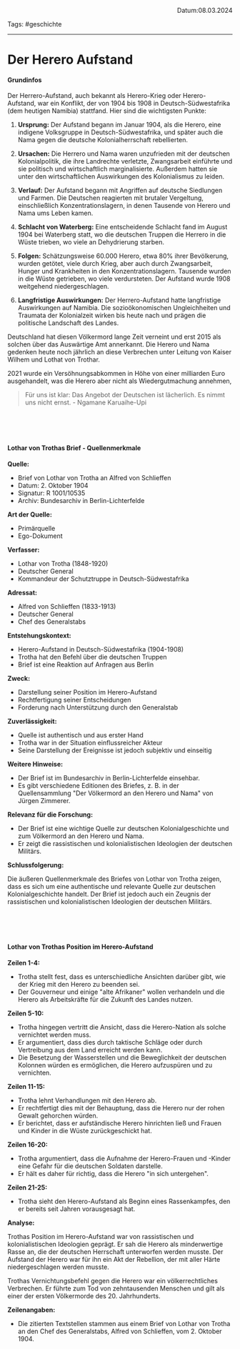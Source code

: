 <p align="right">Datum:08.03.2024</p>

Tags: #geschichte 

---

# Der Herero Aufstand
#### Grundinfos
Der Herrero-Aufstand, auch bekannt als Herero-Krieg oder Herero-Aufstand, war ein Konflikt, der von 1904 bis 1908 in Deutsch-Südwestafrika (dem heutigen Namibia) stattfand. Hier sind die wichtigsten Punkte:

1. **Ursprung:** Der Aufstand begann im Januar 1904, als die Herero, eine indigene Volksgruppe in Deutsch-Südwestafrika, und später auch die Nama gegen die deutsche Kolonialherrschaft rebellierten.

2. **Ursachen:** Die Herrero und Nama waren unzufrieden mit der deutschen Kolonialpolitik, die ihre Landrechte verletzte, Zwangsarbeit einführte und sie politisch und wirtschaftlich marginalisierte. Außerdem hatten sie unter den wirtschaftlichen Auswirkungen des Kolonialismus zu leiden.

3. **Verlauf:** Der Aufstand begann mit Angriffen auf deutsche Siedlungen und Farmen. Die Deutschen reagierten mit brutaler Vergeltung, einschließlich Konzentrationslagern, in denen Tausende von Herero und Nama ums Leben kamen.

4. **Schlacht von Waterberg:** Eine entscheidende Schlacht fand im August 1904 bei Waterberg statt, wo die deutschen Truppen die Herrero in die Wüste trieben, wo viele an Dehydrierung starben.

5. **Folgen:** Schätzungsweise 60.000 Herero, etwa 80% ihrer Bevölkerung, wurden getötet, viele durch Krieg, aber auch durch Zwangsarbeit, Hunger und Krankheiten in den Konzentrationslagern. Tausende wurden in die Wüste getrieben, wo viele verdursteten. Der Aufstand wurde 1908 weitgehend niedergeschlagen.

6. **Langfristige Auswirkungen:** Der Herrero-Aufstand hatte langfristige Auswirkungen auf Namibia. Die sozioökonomischen Ungleichheiten und Traumata der Kolonialzeit wirken bis heute nach und prägen die politische Landschaft des Landes.

Deutschland hat diesen Völkermord lange Zeit verneint und erst 2015 als solchen über das Auswärtige Amt annerkannt. Die Herero und Nama gedenken heute noch jährlich an diese Verbrechen unter Leitung von Kaiser Wilhem und Lothat von Trothar.

2021 wurde ein Versöhnungsabkommen in Höhe von einer milliarden Euro ausgehandelt, was die Herero aber nicht als Wiedergutmachung annehmen,

>Für uns ist klar: Das Angebot der Deutschen ist lächerlich. Es nimmt uns nicht ernst.
\- Ngamane Karuaihe-Upi

<br><br><br>

#### Lothar von Trothas Brief - Quellenmerkmale

**Quelle:**

* Brief von Lothar von Trotha an Alfred von Schlieffen
* Datum: 2. Oktober 1904
* Signatur: R 1001/10535
* Archiv: Bundesarchiv in Berlin-Lichterfelde

**Art der Quelle:**

* Primärquelle
* Ego-Dokument

**Verfasser:**

* Lothar von Trotha (1848-1920)
* Deutscher General
* Kommandeur der Schutztruppe in Deutsch-Südwestafrika

**Adressat:**

* Alfred von Schlieffen (1833-1913)
* Deutscher General
* Chef des Generalstabs

**Entstehungskontext:**

* Herero-Aufstand in Deutsch-Südwestafrika (1904-1908)
* Trotha hat den Befehl über die deutschen Truppen
* Brief ist eine Reaktion auf Anfragen aus Berlin

**Zweck:**

* Darstellung seiner Position im Herero-Aufstand
* Rechtfertigung seiner Entscheidungen
* Forderung nach Unterstützung durch den Generalstab

**Zuverlässigkeit:**

* Quelle ist authentisch und aus erster Hand
* Trotha war in der Situation einflussreicher Akteur
* Seine Darstellung der Ereignisse ist jedoch subjektiv und einseitig

**Weitere Hinweise:**

* Der Brief ist im Bundesarchiv in Berlin-Lichterfelde einsehbar.
* Es gibt verschiedene Editionen des Briefes, z. B. in der Quellensammlung "Der Völkermord an den Herero und Nama" von Jürgen Zimmerer.

**Relevanz für die Forschung:**

* Der Brief ist eine wichtige Quelle zur deutschen Kolonialgeschichte und zum Völkermord an den Herero und Nama.
* Er zeigt die rassistischen und kolonialistischen Ideologien der deutschen Militärs.

**Schlussfolgerung:**

Die äußeren Quellenmerkmale des Briefes von Lothar von Trotha zeigen, dass es sich um eine authentische und relevante Quelle zur deutschen Kolonialgeschichte handelt. Der Brief ist jedoch auch ein Zeugnis der rassistischen und kolonialistischen Ideologien der deutschen Militärs.

<br><br><br>

#### Lothar von Trothas Position im Herero-Aufstand

**Zeilen 1-4:**

* Trotha stellt fest, dass es unterschiedliche Ansichten darüber gibt, wie der Krieg mit den Herero zu beenden sei.
* Der Gouverneur und einige "alte Afrikaner" wollen verhandeln und die Herero als Arbeitskräfte für die Zukunft des Landes nutzen.

**Zeilen 5-10:**

* Trotha hingegen vertritt die Ansicht, dass die Herero-Nation als solche vernichtet werden muss.
* Er argumentiert, dass dies durch taktische Schläge oder durch Vertreibung aus dem Land erreicht werden kann.
* Die Besetzung der Wasserstellen und die Beweglichkeit der deutschen Kolonnen würden es ermöglichen, die Herero aufzuspüren und zu vernichten.

**Zeilen 11-15:**

* Trotha lehnt Verhandlungen mit den Herero ab.
* Er rechtfertigt dies mit der Behauptung, dass die Herero nur der rohen Gewalt gehorchen würden.
* Er berichtet, dass er aufständische Herero hinrichten ließ und Frauen und Kinder in die Wüste zurückgeschickt hat.

**Zeilen 16-20:**

* Trotha argumentiert, dass die Aufnahme der Herero-Frauen und -Kinder eine Gefahr für die deutschen Soldaten darstelle.
* Er hält es daher für richtig, dass die Herero "in sich untergehen".

**Zeilen 21-25:**

* Trotha sieht den Herero-Aufstand als Beginn eines Rassenkampfes, den er bereits seit Jahren vorausgesagt hat.

**Analyse:**

Trothas Position im Herero-Aufstand war von rassistischen und kolonialistischen Ideologien geprägt. Er sah die Herero als minderwertige Rasse an, die der deutschen Herrschaft unterworfen werden musste. Der Aufstand der Herero war für ihn ein Akt der Rebellion, der mit aller Härte niedergeschlagen werden musste.

Trothas Vernichtungsbefehl gegen die Herero war ein völkerrechtliches Verbrechen. Er führte zum Tod von zehntausenden Menschen und gilt als einer der ersten Völkermorde des 20. Jahrhunderts.

**Zeilenangaben:**

* Die zitierten Textstellen stammen aus einem Brief von Lothar von Trotha an den Chef des Generalstabs, Alfred von Schlieffen, vom 2. Oktober 1904.